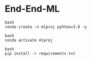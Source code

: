 # End-End-ML


```
bash 
conda create -n mlproj pyhton=3.8 -y
```

``` 
bash
conda activate mlproj
```

```
bash
pip install -r requirements.txt
```